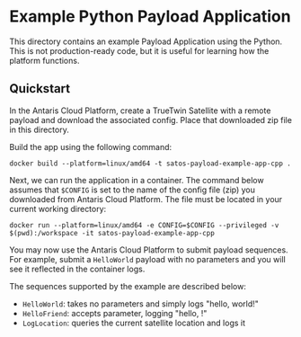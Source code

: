 # Example Python Payload Application

This directory contains an example Payload Application using the Python.
This is not production-ready code, but it is useful for learning how the platform functions.

## Quickstart

In the Antaris Cloud Platform, create a TrueTwin Satellite with a remote payload and download the associated config.
Place that downloaded zip file in this directory.

Build the app using the following command:

```
docker build --platform=linux/amd64 -t satos-payload-example-app-cpp .
```

Next, we can run the application in a container. The command below assumes that `$CONFIG` is set to the name of the config file (zip) you downloaded from Antaris Cloud Platform. The file must be located in your current working directory:

```
docker run --platform=linux/amd64 -e CONFIG=$CONFIG --privileged -v $(pwd):/workspace -it satos-payload-example-app-cpp
```

You may now use the Antaris Cloud Platform to submit payload sequences. For example, submit a `HelloWorld` payload with
no parameters and you will see it reflected in the container logs.

The sequences supported by the example are described below:
* `HelloWorld`: takes no parameters and simply logs "hello, world!"
* `HelloFriend`: accepts parameter, logging "hello, <parameter>!"
* `LogLocation`: queries the current satellite location and logs it